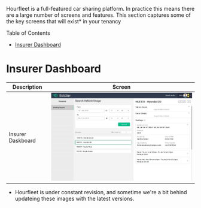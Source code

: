 Hourfleet is a full-featured car sharing platform. In practice this means there are a large number of screens and features. This section captures some of the key screens that will exist* in your tenancy

Table of Contents
- [Insurer Dashboard](#insurer-dashboard)

# Insurer Dashboard

| Description        | Screen  |
| ------------------ | :-----:|
| Insurer Daskboard |![](images/Insurers_Bookings_Desktop.jpg)|







* Hourfleet is under constant revision, and sometime we're a bit behind updateing these images with the latest versions. 
